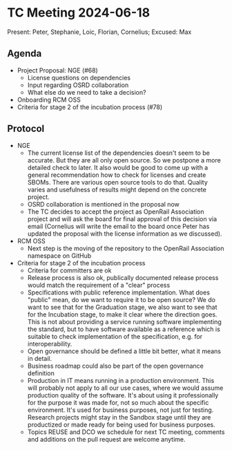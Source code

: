 # TC Meeting 2024-06-18

Present: Peter, Stephanie, Loic, Florian, Cornelius; Excused: Max

## Agenda

* Project Proposal: NGE (#68)
  * License questions on dependencies
  * Input regarding OSRD collaboration
  * What else do we need to take a decision?
* Onboarding RCM OSS
* Criteria for stage 2 of the incubation process (#78)

## Protocol

* NGE
  * The current license list of the dependencies doesn't seem to be accurate. But they are all only open source. So we postpone a more detailed check to later. It also would be good to come up with a general recommendation how to check for licenses and create SBOMs. There are various open source tools to do that. Quality varies and usefulness of results might depend on the concrete project.
  * OSRD collaboration is mentioned in the proposal now
  * The TC decides to accept the project as OpenRail Association project and will ask the board for final approval of this decision via email (Cornelius will write the email to the board once Peter has updated the proposal with the license information as we discussed).
* RCM OSS
  * Next step is the moving of the repository to the OpenRail Association namespace on GitHub
* Criteria for stage 2 of the incubation process
  * Criteria for committers are ok
  * Release process is also ok, publically documented release process would match the requirement of a "clear" process
  * Specifications with public reference implementation. What does "public" mean, do we want to require it to be open source? We do want to see that for the Graduation stage, we also want to see that for the Incubation stage, to make it clear where the direction goes. This is not about providing a service running software implementing the standard, but to have software available as a reference which is suitable to check implementation of the specification, e.g. for interoperability.
  * Open governance should be defined a little bit better, what it means in detail.
  * Business roadmap could also be part of the open governance definition
  * Production in IT means running in a production environment. This will probably not apply to all our use cases, where we would assume production quality of the software. It's about using it professionally for the purpose it was made for, not so much about the specific environment. It's used for business purposes, not just for testing. Research projects might stay in the Sandbox stage until they are productized or made ready for being used for business purposes.
  * Topics REUSE and DCO we schedule for next TC meeting, comments and additions on the pull request are welcome anytime.
